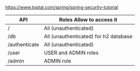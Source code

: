https://www.toptal.com/spring/spring-security-tutorial

| API | Roles Allow to access it|
| ----| ------------------------|
| /   | All (unauthenticated)   |
| /db | All (unauthenticated) for h2 database | 
| /authenticate | All (unauthenticated) |
| /user | USER and ADMIN roles |
| /admin | ADMIN role |

